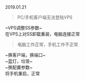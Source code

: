 2019.01.21
> PC/手机客户端无法登陆VPS

~VPS调整SS参数~  
在VPS上对SS卸载重装，电脑连接正常  

> 电脑工作正常，手机工作不正常  

~换客户端，换端口~  
~蓝灯，垃圾~  
~换配置参数~  
将手机重启，正常  
